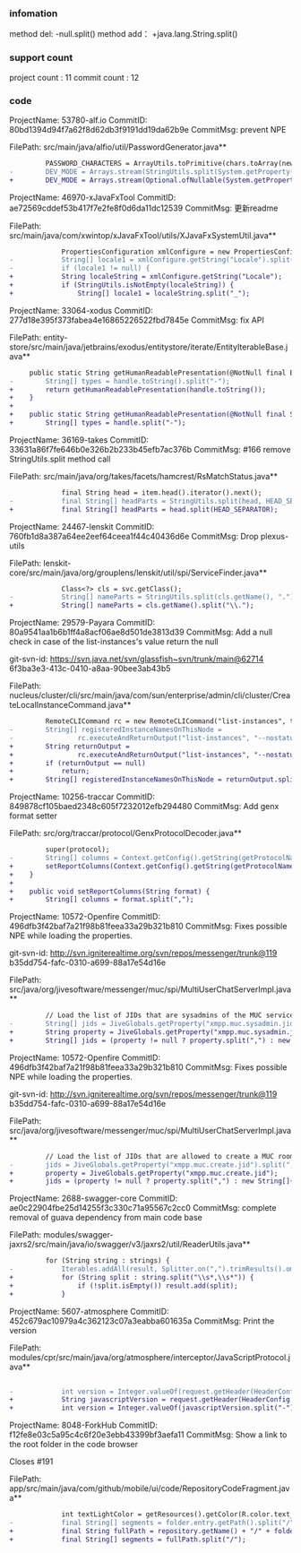 ###  infomation 
method del:
-null.split()
method add：
+java.lang.String.split()
###  support count
project count : 11
commit count : 12
###  code
ProjectName: 53780-alf.io
CommitID: 80bd1394d94f7a62f8d62db3f9191dd19da62b9e
CommitMsg: prevent NPE

FilePath: src/main/java/alfio/util/PasswordGenerator.java**
```diff
         PASSWORD_CHARACTERS = ArrayUtils.toPrimitive(chars.toArray(new Character[chars.size()]));
-        DEV_MODE = Arrays.stream(StringUtils.split(System.getProperty("spring.profiles.active"), ','))
+        DEV_MODE = Arrays.stream(Optional.ofNullable(System.getProperty("spring.profiles.active")).map(p -> p.split(",")).orElse(new String[0]))
```
ProjectName: 46970-xJavaFxTool
CommitID: ae72569cddef53b417f7e2fe8f0d6da11dc12539
CommitMsg: 更新readme

FilePath: src/main/java/com/xwintop/xJavaFxTool/utils/XJavaFxSystemUtil.java**
```diff
             PropertiesConfiguration xmlConfigure = new PropertiesConfiguration(file);
-            String[] locale1 = xmlConfigure.getString("Locale").split("_");
-            if (locale1 != null) {
+            String localeString = xmlConfigure.getString("Locale");
+            if (StringUtils.isNotEmpty(localeString)) {
+                String[] locale1 = localeString.split("_");
```
ProjectName: 33064-xodus
CommitID: 277d18e395f373fabea4e16865226522fbd7845e
CommitMsg: fix API

FilePath: entity-store/src/main/java/jetbrains/exodus/entitystore/iterate/EntityIterableBase.java**
```diff
     public static String getHumanReadablePresentation(@NotNull final EntityIterableHandle handle) {
-        String[] types = handle.toString().split("-");
+        return getHumanReadablePresentation(handle.toString());
+    }
+
+    public static String getHumanReadablePresentation(@NotNull final String handle) {
+        String[] types = handle.split("-");
```
ProjectName: 36169-takes
CommitID: 33631a86f7fe646b0e326b2b233b45efb7ac376b
CommitMsg: #166 remove StringUtils.split method call

FilePath: src/main/java/org/takes/facets/hamcrest/RsMatchStatus.java**
```diff
             final String head = item.head().iterator().next();
-            final String[] headParts = StringUtils.split(head, HEAD_SEPARATOR);
+            final String[] headParts = head.split(HEAD_SEPARATOR);
```
ProjectName: 24467-lenskit
CommitID: 760fb1d8a387a64ee2eef64ceea1f44c40436d6e
CommitMsg: Drop plexus-utils

FilePath: lenskit-core/src/main/java/org/grouplens/lenskit/util/spi/ServiceFinder.java**
```diff
             Class<?> cls = svc.getClass();
-            String[] nameParts = StringUtils.split(cls.getName(), ".");
+            String[] nameParts = cls.getName().split("\\.");
```
ProjectName: 29579-Payara
CommitID: 80a9541aa1b6b1ff4a8acf06ae8d501de3813d39
CommitMsg: Add a null check in case of the list-instances's value return the null

git-svn-id: https://svn.java.net/svn/glassfish~svn/trunk/main@62714 6f3ba3e3-413c-0410-a8aa-90bee3ab43b5

FilePath: nucleus/cluster/cli/src/main/java/com/sun/enterprise/admin/cli/cluster/CreateLocalInstanceCommand.java**
```diff
         RemoteCLICommand rc = new RemoteCLICommand("list-instances", this.programOpts, this.env);
-        String[] registeredInstanceNamesOnThisNode =
-                rc.executeAndReturnOutput("list-instances", "--nostatus", _node).split("\r?\n");
+        String returnOutput =
+                rc.executeAndReturnOutput("list-instances", "--nostatus", _node);
+        if (returnOutput == null)
+            return;
+        String[] registeredInstanceNamesOnThisNode = returnOutput.split("\r?\n");
```
ProjectName: 10256-traccar
CommitID: 849878cf105baed2348c605f7232012efb294480
CommitMsg: Add genx format setter

FilePath: src/org/traccar/protocol/GenxProtocolDecoder.java**
```diff
         super(protocol);
-        String[] columns = Context.getConfig().getString(getProtocolName() + ".reportColumns", "1,2,3,4").split(",");
+        setReportColumns(Context.getConfig().getString(getProtocolName() + ".reportColumns", "1,2,3,4"));
+    }
+
+    public void setReportColumns(String format) {
+        String[] columns = format.split(",");
```
ProjectName: 10572-Openfire
CommitID: 496dfb3f42baf7a21f98b81feea33a29b321b810
CommitMsg: Fixes possible NPE while loading the properties.


git-svn-id: http://svn.igniterealtime.org/svn/repos/messenger/trunk@119 b35dd754-fafc-0310-a699-88a17e54d16e

FilePath: src/java/org/jivesoftware/messenger/muc/spi/MultiUserChatServerImpl.java**
```diff
         // Load the list of JIDs that are sysadmins of the MUC service
-        String[] jids = JiveGlobals.getProperty("xmpp.muc.sysadmin.jid").split(",");
+        String property = JiveGlobals.getProperty("xmpp.muc.sysadmin.jid");
+        String[] jids = (property != null ? property.split(",") : new String[]{""});
```
ProjectName: 10572-Openfire
CommitID: 496dfb3f42baf7a21f98b81feea33a29b321b810
CommitMsg: Fixes possible NPE while loading the properties.


git-svn-id: http://svn.igniterealtime.org/svn/repos/messenger/trunk@119 b35dd754-fafc-0310-a699-88a17e54d16e

FilePath: src/java/org/jivesoftware/messenger/muc/spi/MultiUserChatServerImpl.java**
```diff
         // Load the list of JIDs that are allowed to create a MUC room
-        jids = JiveGlobals.getProperty("xmpp.muc.create.jid").split(",");
+        property = JiveGlobals.getProperty("xmpp.muc.create.jid");
+        jids = (property != null ? property.split(",") : new String[]{""});
```
ProjectName: 2688-swagger-core
CommitID: ae0c22904fbe25d14255f3c330c71a95567c2cc0
CommitMsg: complete removal of guava dependency from main code base

FilePath: modules/swagger-jaxrs2/src/main/java/io/swagger/v3/jaxrs2/util/ReaderUtils.java**
```diff
         for (String string : strings) {
-            Iterables.addAll(result, Splitter.on(",").trimResults().omitEmptyStrings().split(string));
+            for (String split : string.split("\\s*,\\s*")) {
+                if (!split.isEmpty()) result.add(split);
+            }
```
ProjectName: 5607-atmosphere
CommitID: 452c679ac10979a4c362123c07a3eabba601635a
CommitMsg: Print the version

FilePath: modules/cpr/src/main/java/org/atmosphere/interceptor/JavaScriptProtocol.java**
```diff
 
-            int version = Integer.valueOf(request.getHeader(HeaderConfig.X_ATMOSPHERE_FRAMEWORK).split("-")[0].replace(".", ""));
+            String javascriptVersion = request.getHeader(HeaderConfig.X_ATMOSPHERE_FRAMEWORK);
+            int version = Integer.valueOf(javascriptVersion.split("-")[0].replace(".", ""));
```
ProjectName: 8048-ForkHub
CommitID: f12fe8e03c5a95c4c6f20e3ebb43399bf3aefa11
CommitMsg: Show a link to the root folder in the code browser

Closes #191

FilePath: app/src/main/java/com/github/mobile/ui/code/RepositoryCodeFragment.java**
```diff
             int textLightColor = getResources().getColor(R.color.text_light);
-            final String[] segments = folder.entry.getPath().split("/");
+            final String fullPath = repository.getName() + "/" + folder.entry.getPath();
+            final String[] segments = fullPath.split("/");
```
